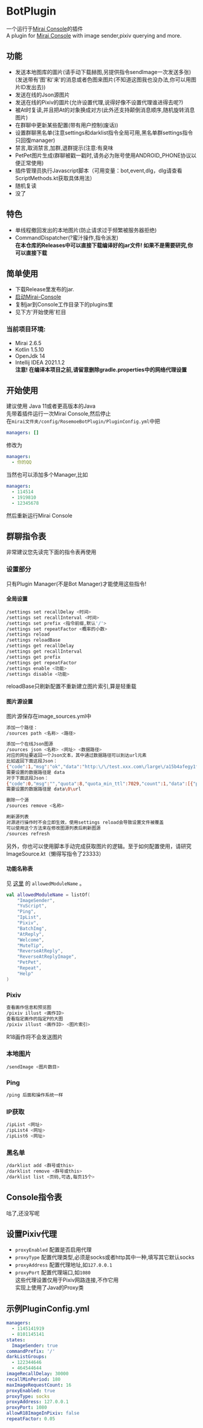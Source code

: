 # BotPlugin
一个运行于[Mirai Console](https://github.com/mamoe/mirai-console)的插件    
A plugin for [Mirai Console](https://github.com/mamoe/mirai-console) with image sender,pixiv querying and more.
## 功能
* 发送本地图库的圖片(请手动下载赫图,另提供指令sendImage一次发送多张)(发送带有'图'和'来'的消息或者色图来图片(不知道这图我也没办法,你可以用图片ID发出去)) 
* 发送在线的Json源图片
* 发送在线的Pixiv的圖片(允许设置代理,说得好像不设置代理谁进得去呢?)
* 被At时复读,并且把At的对象换成对方(此外还支持颠倒消息顺序,随机旋转消息图片)
* 在群聊中更新某些配置(带有用户控制(废话))
* 设置群聊黑名单(注意settings和darklist指令全局可用,黑名单群settings指令只回復manager)
* 禁言,取消禁言,加群,退群提示(注意:有臭味
* PetPet图片生成(群聊被戳一戳时,请务必为账号使用ANDROID_PHONE协议以便正常使用)
* 插件管理员执行Javascript脚本（可用变量：bot,event,dlg，dlg请查看ScriptMethods.kt获取具体用法）
* 随机复读
* 没了
## 特色
* 单线程撤回发出的本地图片(防止请求过于频繁被服务器拒绝)
* CommandDispatcher(?蜜汁操作,指令派发)    
**在本仓库的Releases中可以直接下载编译好的jar文件! 如果不是需要研究,你可以直接下载**
## 简单使用
- 下载Release里发布的jar.
- [启动Mirai-Console](https://github.com/mamoe/mirai-console/blob/master/docs/Run.md)
- 复制jar到Console工作目录下的plugins里
- 见下方'开始使用'栏目
### 当前项目环境:
* Mirai 2.6.5   
* Kotlin 1.5.10   
* OpenJdk 14   
* Intellij IDEA 2021.1.2   
**注意! 在编译本项目之前,请留意删除gradle.properties中的网络代理设置**   
## 开始使用
建议使用 Java 11或者更高版本的Java    
先带着插件运行一次Mirai Console,然后停止   
在`mirai文件夹/config/RosemoeBotPlugin/PluginConfig.yml`中把   
```yml
managers: []
```
修改为
```yml
managers:
  - 你的QQ
```
当然也可以添加多个Manager,比如   
```yml
managers:
  - 114514
  - 1919810
  - 12345678
```   
然后重新运行Mirai Console
## 群聊指令表
非常建议您先读完下面的指令表再使用
### 设置部分
只有Plugin Manager(不是Bot Manager)才能使用这些指令!
#### 全局设置
```Bash
/settings set recallDelay <时间>
/settings set recallInterval <时间>
/settings set prefix <指令前缀,默认'/'>
/settings set repeatFactor <概率的小数>
/settings reload
/settings reloadBase
/settings get recallDelay
/settings get recallInterval
/settings get prefix
/settings get repeatFactor
/settings enable <功能>
/settings disable <功能>
```
reloadBase只刷新配置不重新建立图片索引,算是轻重载
#### 图片源设置
图片源保存在image_sources.yml中
```Bash
添加一个路径：
/sources path <名称> <路径>

添加一个在线Json图源
/sources json <名称> <网址> <数据路径>
对应的网址要返回一个Json文本，其中通过数据路径可以到达url元素
比如返回下面这段Json：
{"code":1,"msg":"ok","data":"http:\/\/test.xxx.com\/large\/a15b4afegy1fmvjv7pshlj21hc0u0e0s.jpg"}
需要设置的数据路径是 data
对于下面这段Json：
{"code":0,"msg":"","quota":8,"quota_min_ttl":7029,"count":1,"data":[{"pid":61732396,"p":0,"uid":946272,"title":"カンナ","author":"Aile\/エル","url":"https:\/\/i.pixiv.cat\/img-original\/img\/2017\/03\/04\/00\/00\/01\/61732396_p0.png","r18":false,"width":583,"height":650,"tags":["カンナカムイ(小林さんちのメイドラゴン)","康娜卡姆依（小林家的龙女仆）","カンナ","康娜","カンナカムイ","康娜卡姆依","小林さんちのメイドラゴン","小林家的龙女仆","尻神様","尻神样","竜娘","龙娘","マジやばくね","that's wicked","高品質パンツ","高品质内裤","魅惑のふともも","魅惑的大腿"]}]}
需要设置的数据路径是 data\0\url

删除一个源
/sources remove <名称>

刷新源列表
对源进行操作时不会立即生效，使用settings reload会导致设置文件被覆盖
可以使用这个方法来在修改图源列表后刷新图源 
/sources refresh
```
另外，你也可以使用脚本手动完成获取图片的逻辑。至于如何配置使用，请研究ImageSource.kt（懒得写指令了23333）
#### 功能名称表

见 [这里](BotPlugin/src/main/kotlin/io/github/rosemoe/miraiPlugin/commands/Settings.kt) 的 `allowedModuleName` 。

```Kotlin
val allowedModuleName = listOf(
    "ImageSender",
    "YuScript",
    "Ping",
    "IpList",
    "Pixiv",
    "BatchImg",
    "AtReply",
    "Welcome",
    "MuteTip",
    "ReverseAtReply",
    "ReverseAtReplyImage",
    "PetPet",
    "Repeat",
    "Help"
)
```
### Pixiv
```Bash
查看画作信息和预览图
/pixiv illust <画作ID>
查看指定画作的指定P的大图
/pixiv illust <画作ID> <图片索引>
```
R18画作将不会发送图片
### 本地图片
```Bash
/sendImage <图片数目>
```
### Ping
```Bash
/ping 后面和操作系统一样
```
### IP获取
```Bash
/ipList <网址>
/ipList4 <网址>
/ipList6 <网址>
```
### 黑名单
```Bash
/darklist add <群号或this>
/darklist remove <群号或this>
/darklist list <页码,可选,每页15个>
```
## Console指令表
咕了,还没写呢
## 设置Pixiv代理
* `proxyEnabled` 配置是否启用代理
* `proxyType` 配置代理类型,必须是socks或者http其中一种,填写其它默认socks
* `proxyAddress` 配置代理地址,如`127.0.0.1`
* `proxyPort` 配置代理端口,如`1080`   
这些代理设置仅用于Pixiv网路连接,不作它用   
实现上使用了Java的Proxy类
## 示例PluginConfig.yml
```yml
managers: 
  - 1145141919
  - 8101145141
states: 
  ImageSender: true
commandPrefix: '/'
darkListGroups: 
  - 122344646
  - 464544644
imageRecallDelay: 30000
recallMinPeriod: 180
maxImageRequestCount: 16
proxyEnabled: true
proxyType: socks
proxyAddress: 127.0.0.1
proxyPort: 1080
allowR18ImageInPixiv: false
repeatFactor: 0.05
```
